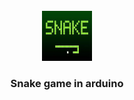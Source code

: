 <!-- PROJECT LOGO -->
<br />
<div align="center">
  <a href="https://github.com/othneildrew/Best-README-Template">
    <img src="images/snake_logo.jpg" alt="Logo" width="80" height="80">
  </a>

  <h3 align="center">Snake game in arduino</h3>

</div>
